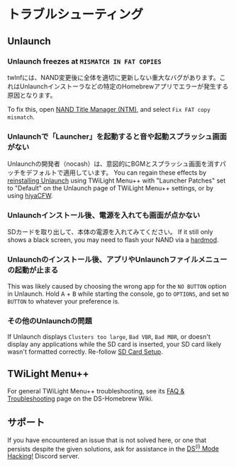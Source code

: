 # トラブルシューティング

## Unlaunch

### Unlaunch freezes at `MISMATCH IN FAT COPIES`

twlnfには、NAND変更後に全体を適切に更新しない重大なバグがあります。これはUnlaunchインストーラなどの特定のHomebrewアプリでエラーが発生する原因となります。

To fix this, open [NAND Title Manager (NTM)](https://github.com/Epicpkmn11/NTM/releases), and select `Fix FAT copy mismatch`.

### Unlaunchで「Launcher」を起動すると音や起動スプラッシュ画面がない

Unlaunchの開発者（nocash）は、意図的にBGMとスプラッシュ画面を消すパッチをデフォルトで適用しています。 You can regain these effects by [reinstalling Unlaunch](installing-unlaunch.html) using TWiLight Menu++ with "Launcher Patches" set to "Default" on the Unlaunch page of TWiLight Menu++ settings, or by using [hiyaCFW](https://wiki.ds-homebrew.com/hiyacfw/installing).

### Unlaunchインストール後、電源を入れても画面が点かない

SDカードを取り出して、本体の電源を入れてみてください。 If it still only shows a black screen, you may need to flash your NAND via a [hardmod](https://wiki.ds-homebrew.com/ds-index/hardmod).

### Unlaunchのインストール後、アプリやUnlaunchファイルメニューの起動が止まる

This was likely caused by choosing the wrong app for the `NO BUTTON` option in Unlaunch. Hold <kbd class="face">A</kbd> + <kbd class="face">B</kbd> while starting the console, go to `OPTIONS`, and set `NO BUTTON` to whatever your preference is.

### その他のUnlaunchの問題

If Unlaunch displays `Clusters too large`, `Bad VBR`, `Bad MBR`, or doesn't display any applications while the SD card is inserted, your SD card likely wasn't formatted correctly. Re-follow [SD Card Setup](sd-card-setup.html).

## TWiLight Menu++

For general TWiLight Menu++ troubleshooting, see its [FAQ & Troubleshooting](https://wiki.ds-homebrew.com/twilightmenu/faq) page on the DS-Homebrew Wiki.

## サポート

If you have encountered an issue that is not solved here, or one that persists despite the given solutions, ask for assistance in the [DS<sup>(i)</sup> Mode Hacking!](https://discord.gg/fCzqcWteC4) Discord server.
